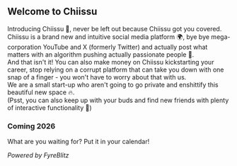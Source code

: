 ## Welcome to Chiissu
Introducing Chiissu 🚀, never be left out because Chiissu got you covered.<br>
Chiissu is a brand new and intuitive social media platform 🌍, bye bye mega-corporation YouTube and X (formerly Twitter) and actually post what matters with an algorithm pushing actually passionate people 🥳.<br>
And that isn't it! You can also make money on Chiissu kickstarting your career, stop relying on a corrupt platform that can take you down with one snap of a finger - you won't have to worry about that with us.<br>
We are a small start-up who aren't going to go private and enshittify this beautiful new space 🔥.<br>
(Psst, you can also keep up with your buds and find new friends with plenty of interactive functionality 🧩)

### Coming 2026
What are you waiting for? Put it in your calendar!

*Powered by FyreBlitz*
